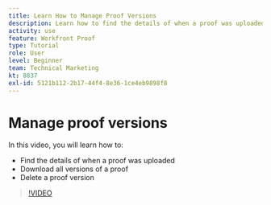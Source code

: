 ```yaml
---
title: Learn How to Manage Proof Versions
description: Learn how to find the details of when a proof was uploaded, download all versions of a proof, and delete a proof version in [!DNL  ].
activity: use
feature: Workfront Proof
type: Tutorial
role: User
level: Beginner
team: Technical Marketing
kt: 8837
exl-id: 5121b112-2b17-44f4-8e36-1ce4eb9898f8
---
```

# Manage proof versions

In this video, you will learn how to:

* Find the details of when a proof was uploaded
* Download all versions of a proof
* Delete a proof version

>[!VIDEO](https://video.tv.adobe.com/v/335137/?quality=12)

<!--
## Learn more
* Manage proof versions
* Remove or archive a proof
* Summary for documents overview
-->
